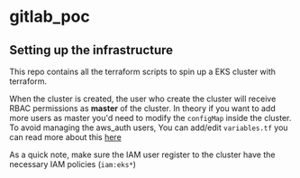 # gitlab_poc

## Setting up the infrastructure
This repo contains all the terraform scripts to spin up a EKS cluster with terraform.

When the cluster is created, the user who create the cluster will receive RBAC permissions as **master** of the cluster. In theory if you want to add more users as master you'd need to modify the `configMap` inside the cluster.
To avoid managing the aws_auth users, You can add/edit `variables.tf` you can read more about this [here](https://github.com/terraform-aws-modules/terraform-aws-eks/issues/1280#issuecomment-810533105)

As a quick note, make sure the IAM user register to the cluster have the necessary IAM policies (`iam:eks*`)
